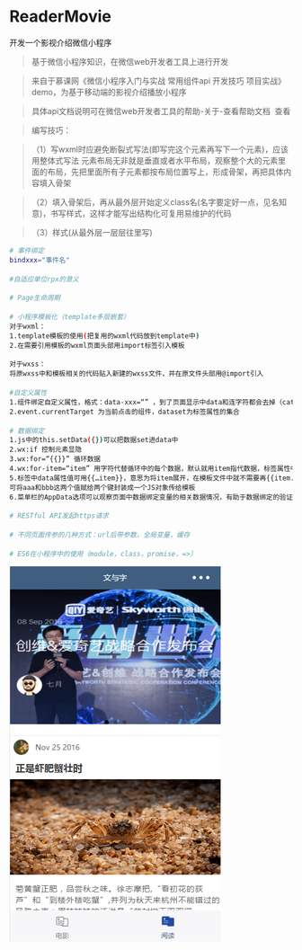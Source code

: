 # ReaderMovie
开发一个影视介绍微信小程序

> 基于微信小程序知识，在微信web开发者工具上进行开发

> 来自于慕课网《微信小程序入门与实战 常用组件api 开发技巧 项目实战》demo，为基于移动端的影视介绍播放小程序

> 具体api文档说明可在微信web开发者工具的帮助-关于-查看帮助文档  查看

> 编写技巧：

>（1）写wxml时应避免断裂式写法(即写完这个元素再写下一个元素)，应该用整体式写法
元素布局无非就是垂直或者水平布局，观察整个大的元素里面的布局，先把里面所有子元素都按布局位置写上，形成骨架，再把具体内容填入骨架

>（2）填入骨架后，再从最外层开始定义class名(名字要定好一点，见名知意)，书写样式，这样才能写出结构化可复用易维护的代码

>（3）样式(从最外层一层层往里写)


``` bash
# 事件绑定
bindxxx="事件名"

#自适应单位rpx的意义

# Page生命周期

# 小程序模板化（template多层嵌套）
对于wxml：
1.template模板的使用(把复用的wxml代码放到template中)
2.在需要引用模板的wxml页面头部用import标签引入模板

对于wxss：
将原wxss中和模板相关的代码贴入新建的wxss文件，并在原文件头部用@import引入

#自定义属性
1.组件绑定自定义属性，格式：data-xxx=“” ，到了页面显示中data和连字符都会去掉（catchtap绑定可以阻止冒泡，bindtap不阻止）
2.event.currentTarget 为当前点击的组件，dataset为标签属性的集合

# 数据绑定
1.js中的this.setData({})可以把数据set进data中
2.wx:if 控制元素显隐
3.wx:for=“{{}}” 循环数据  
4.wx:for-item=“item” 用字符代替循环中的每个数据，默认就用item指代数据，标签属性中不用写也可以在子元素中{{item.xxx}}获取数据
5.标签中data属性值可用{{…item}}，意思为将item展开，在模板文件中就不需要再{{item.xxx}}而直接{{xxx}}写变量名即可。同时，{{a:aaa,b:bbb}}
可将aaa和bbb这两个值赋给两个键封装成一个JS对象传给模板
6.菜单栏的AppData选项可以观察页面中数据绑定变量的相关数据情况，有助于数据绑定的验证

# RESTful API发起https请求

# 不同页面传参的几种方式：url后带参数，全局变量，缓存

# ES6在小程序中的使用（module，class，promise，=>）
```
![image](https://github.com/junjieruan/ReaderMovie/raw/master/images/githubshow/1.png)
 
